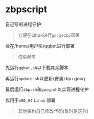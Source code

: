 # zbpscript
自己写的进程守护
>方便在Linux进行`gocq`+`zbp`部署

会在/home/用户名/qqbot进行部署
>仅供参考


先运行`qqbot.sh`以下载其余脚本

再运行`update.sh`以更新/安装zbp+gocq

最后运行`zbp.sh`和`gocq.sh`以实现进程守护

仅用于`x86_64` `Linux` 部署
>其他架构自己修改代码(暂时是这样)

